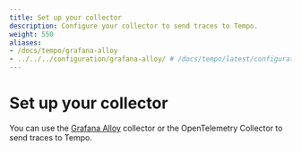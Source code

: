 ```yaml
---
title: Set up your collector
description: Configure your collector to send traces to Tempo.
weight: 550
aliases:
- /docs/tempo/grafana-alloy
- ../../../configuration/grafana-alloy/ # /docs/tempo/latest/configuration/grafana-alloy/
---
```


# Set up your collector

You can use the [Grafana Alloy](https://grafana.com/docs/alloy/latest/) collector or the OpenTelemetry Collector to send traces to Tempo.

